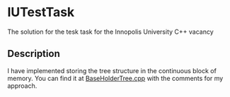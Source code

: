 # IUTestTask
The solution for the tesk task for the Innopolis University C++ vacancy

## Description
I have implemented storing the tree structure in the continuous block of memory. You can find it at [BaseHolderTree.cpp](https://github.com/Ilya-Kolomin/IUTestTask/blob/master/BaseHolderTree.cpp) with the comments for my approach.
